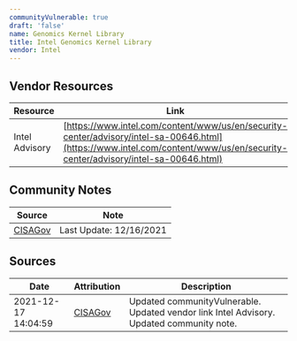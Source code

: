 ```yaml
---
communityVulnerable: true
draft: 'false'
name: Genomics Kernel Library
title: Intel Genomics Kernel Library
vendor: Intel
---
```


## Vendor Resources
| Resource | Link |
| --- | --- |
| Intel Advisory | [https://www.intel.com/content/www/us/en/security-center/advisory/intel-sa-00646.html](https://www.intel.com/content/www/us/en/security-center/advisory/intel-sa-00646.html) |


## Community Notes
| Source | Note |
| --- | --- |
| [CISAGov](https://raw.githubusercontent.com/cisagov/log4j-affected-db/develop/README.md) | Last Update: 12/16/2021 |

## Sources
| Date | Attribution | Description |
| --- | --- | --- |
| 2021-12-17 14:04:59 | [CISAGov](https://raw.githubusercontent.com/cisagov/log4j-affected-db/develop/README.md) | Updated communityVulnerable. Updated vendor link Intel Advisory. Updated community note.  |
